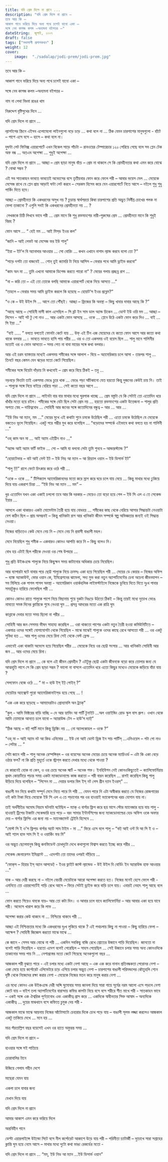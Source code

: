 ```yaml
---
title: যদি প্রেম দিলে না প্রানে ... 
description: "যদি প্রেম দিলে না প্রানে – 
তবে আর কি – 
আকাশ গানে ভরিয়ে দিয়ে অন্য পথে চলেই যাবো একা – 
সঙ্গে নেব কাগজ কলম –অন্যমনা বইপত্তর –"
dateString:  জুলাই, ২০০৭
draft: false
tags: ["সদালাপী প্রলাপকথন" ]
weight: 12
cover: 
    image:  "./sadalap/jodi-prem/jodi-prem.jpg"
---
```


তবে আর কি – 

আকাশ গানে ভরিয়ে দিয়ে অন্য পথে চলেই যাবো একা – 

সঙ্গে নেব কাগজ কলম –অন্যমনা বইপত্তর –

নাম না লেখা বিধবা রঙের খাম 

নিরুদ্দেশ বৃষ্টিসুখের দিনে ... 

যদি প্রেম দিলে না প্রানে ...

  

ল্যাপটপের স্ক্রিনে এইসব এলোমেলো লাইনগুলো নড়ে চড়ে ... কথা বলে না ... ঠিক যেমন চারপাশের মানুষগুলো - হাঁটে – পাশে এসে বসে – হাসে – কথা বলে না। 

  

দুঘন্টা লেট ফিনিক্স এয়ারপোর্টে এখন বিকেল সাড়ে পাঁচটা – রানওয়ের টেম্পারেচার ১২০ পেরিয়ে গেছে বলে সব প্লেন টেক অফ বন্ধ ... অতএব অপেক্ষা ... শুধুই অপেক্ষা ...

  

যদি প্রেম দিলে না প্রানে ... আচ্ছা – প্রেম ছাড়া মানুষ বাঁচে – প্রেম না থাকলে সে কি প্রেমহীনতার কথা এমন করে বোঝে ? বোঝা সম্ভব ? 

  

এই সব সাতকাহন ভাবতে ভাবতেই অভ্যেসের বসে তৃতীয়বার ফোন করে ফেলে পরী – আবার ভয়েস মেল ... মেয়েকে মেসেজ রাখে যে প্লেন প্রায় আড়াই ঘন্টা লেট করবে – সেরকম হিসেব করে যেন এয়ারপোর্টে নিতে আসে – নইলে শুধু শুধু পার্কিং দিতে হবে। 

  

আচ্ছা – প্রেমহীনতা কি একধরনের অসুখ নয় ? চুড়ান্ত স্বার্থপরতা কিম্বা চারপাশের প্রতি অদ্ভুত নির্লীপ্ত চোখের পলক না ফেলা তাকানো ? এগুলি সবই কি একধরনের প্রেমহীনতা নয় ... ?

  

 লেখককে চিঠি লিখবে ভাবে পরী ... প্রেম মানে কি শুধু রক্তমাংশের নারী-পুরুষের প্রেম ... প্রেমহীনতা মানে কি শুধুই বিরহ ?

  

ফোন আসে ... “ হেই মম ... আই মিস্‌ড ইওর কল”

“জানি – আই লেফট আ মেসেজ ফর ইউ শালু”

“ইয়া – ইট’ল বি অ্যানাদার আওয়ার ... সো বোরিং ... কখন এখানে নাগাদ ল্যান্ড করবে বলো তো ?”

“সাড়ে দশটা তো বাজবেই ... শোন্‌ তুই ক্যামরি টা নিয়ে আসিস – ফেরার পথে আমি ড্রাইভ করবো”

“কাম অন মা ... তুমি এখনো আমাকে ডিপেন্ড করতে পারো না” ? মেয়ের গলায় প্রচ্ছন্ন রাগ ... 

“না – করি তো – এই তো তোকে বলছি আমাকে এয়ারপোর্ট থেকে নিয়ে আসতে ...”

“তাহলে – ফেরার সময় আমি ড্রাইভ করলে কি হয়েছে – হোয়াট’স ইওর প্রব্লেম?”

“ও কে – উই উইল সি ... আগে তো পৌঁছই। আচ্ছা – ফ্রিজের কি অবস্থা – কিছু খাবার দাবার আছে কি ?”

“আছে আছে – সোহিনী মাসী কাল এসেছিল – সি ব্রট ইন সাম ডাল অ্যান্ড চিকেন ... ডোন্ট ইউ ওরি মম ... আচ্ছা – লিসেন - আই গট টু গো নাও ... আর একটা ফোন আসছে ... ওকে ... প্লেনে উঠে একটা ফোন করে দিও ... বাই ... সি ইয়া ...”

  

 “বাই ….. ” বলতে বলতেই ফোনটা কেটে যায় ... উফ্‌ এই টিন এজ মেয়েদের যে কতো ফোন আসে আর কতো কথা থাকে বলবার ...। ভাবতে ভাবতে হাসি পায় পরীর ... ওর ও তো একসময় ওই বয়েস ছিল ... শালু মানে শালিনীর মতোই ওর ও ফোন আসতো – সময় পেত না বাবা মায়ের সঙ্গে কথা বলবার। 

  

আর এই চরম ব্যাস্ততার মধ্যেই একসময় শমীকের সঙ্গে আলাপ - বিয়ে – অ্যামেরিকায় চলে আসা - তারপর শালু ... তিনটে বছর কেমন যেন ঝড়ের মতো কেটে গিয়েছিল। 

শমীকের সঙ্গে বিয়েটা দাঁড়ায় নি কখনোই – প্রেম করে বিয়ে ঠিকই – তবু ... 

নড়বড়ে ভিতটা তাই একসময় ভেঙে চুরে খাক ... ভেঙে পড়া আঁটকানো যেত হয়তো কিন্তু দুজনের কেউই চায় নি। তাই – শালুকে সঙ্গে নিয়ে বাইরে বেরিয়ে পড়া ... সেই কতো বছর আগে ... 

  

যদি প্রেম দিলে না প্রানে ... লাইনটা বার বার মাথার মধ্যে ঘুরপাক খাচ্ছে ... প্রেম বস্তুটা যে কি সেটাই তো এতোদিন ধরে ধাঁধাঁর মতো হয়ে রইল। শমীকের সঙ্গে যেটা ছিল সেটা প্রেম নয় ... হয়তো রক্তমাংশের একটা উত্তেজনা – শালুর প্রতি অপত্য স্নেহ – দায়িত্ববোধ ... সোহিনী আর জনের সঙ্গে কতোদিনের বন্ধুত্ব – আর ... আর ...

  

“ইউ নিড আ ম্যান, মম ...” মেয়ের মুখে এই কথাটা শুনে চমকে উঠেছিল পরী ... এতো চমকে উঠেছিল যে মেয়েকে বকতেও ভূলে গিয়েছিল। একটু পরে গম্ভীর মুখ করে বলেছিল ... “বড়োদের সম্পর্কে এইভাবে কথা বলতে হয় না শালিনী ...”

“ওহ্‌ কাম অন মা ... আই অ্যাম এইট্টিন নাও ...”

“অ্যান্ড আই অ্যাম ফর্টি ফাইভ ... সো – আমি যা বলবো সেটা তুমি শুনবে – আন্ডারস্ট্যান্ড ?”

“হোয়াটেভার – বাট আই মেন্ট ইট – ইউ নিড্‌ আ ম্যান – আ রিয়্যাল ওয়ান – ইউ ডিসার্ভ ইট” 

“শালু !!!” রাগে ফেটে চিৎকার করে ওঠে পরী ... 

“ওকে – ওকে ... ” টিপিক্যাল অ্যামেরিকানদের মতো করে স্রাগ করে ঘরে চলে যায় মেয়ে ... কিন্তু মাথার মধ্যে ঢুকিয়ে দিয়ে যায় একরাশ চিন্তা ... “ইউ নিড আ ম্যান ... মম” – 

ধুর এতোদিন যখন একা একাই চললো তবে আর কি দরকার – মেয়েও তো বড়ো হয়ে গেল – ইউ সি এল এ তে সেকেন্ড ইয়ার ... 

  

আসলে একা থাকারও একটা মোমেন্টাম তৈরী হয়ে যায় বোধহয় ... শমীকের কাছ থেকে বেরিয়ে আসার সিদ্ধান্তটা নেওয়াটা বেশ কঠিন ছিল – প্রায় অসম্ভবই – কিন্তু খানিকটা রাগ আর খানিকটা জীবন সম্পর্কে স্বল্প অভিজ্ঞতার জন্যই ওই সিদ্ধান্ত নেওয়া। 

নিজের বাড়িতেও কেউ মেনে নেয় নি – মেনে নেয় নি প্রবাসী বাঙালী মহল। 

মেনে নিয়েছিল শুধু শমীক – একবারও কোনও আপত্তি করে নি – কিছু বলেও নি। 

বোধ হয় এটাই ছিল পরীকে দেওয়া ওর শেষ উপহার ... 

  

শুধু প্রতি উইকএন্ডে শালুকে নিয়ে কিছুক্ষন সময় কাটানোর অধিকার চেয়ে নিয়েছিল। 

  

আর ব্যাপারটা ঘটে যাবার পরে ছোট্ট শালুকে নিয়ে ক্রমসঃ একা হয়ে গিয়েছিল পরী ... মেয়ের ডে কেয়ার – নিজের অফিস – ব্যাঙ্ক অ্যাকাউন্ট, ফোর ওয়ান কে, ইমিগ্রেশনের ঝামেলা, সদ্য মুভ করা নতুন অ্যাপার্টমেন্টের চেনা অচেনা জীবনযাপন – সব মিলিয়ে এক পাগল পাগল অবস্থা - অ্যামেরিকান ওয়ার্কহলিক লাইফস্টাইলে নিজেকে ডুবিয়ে দিতে দিতে দুঃখ পাবার সময়টুকুও হারিয়ে ফেলেছিল পরী ... 

কোনও কোনও রাতে শালুকে পাশে নিয়ে বিছানায় শুয়ে বুকটা নিঙড়ে উঠতো ঠিকই – কিন্তু তারই মধ্যে দুচোখ ভেঙে নামতো সমস্ত দিনের ক্লান্তিকে শুষে নেওয়া ঘুম ... প্রসন্ন আদরের মতো এক রাত্রি ঘুম 

  

কান্নাকে দেবার মতো সময় ছিলো না পরীর ... 

  

সোহিনী আর জন সেসময় ভীষন সাহায্য করেছিল ... ওরা থাকতো পাশের একটা নতুন তৈরী হওয়া কমিউনিটিতে – একমাত্র ওদের সঙ্গেই যোগাযোগটা থেকে গিয়েছিল - মাঝে মাঝেই শালুকে ওদের কাছে রেখে আসতো পরী ... ওর একটু সুবিধা হত ... আর শালু ওদের মেয়ে রিনা সেই থেকে বেস্ট ফ্রেন্ড ... 

  

এভাবেই একা থাকাটা অভ্যেস হয়ে গিয়েছিল পরীর ... মেয়েকে নিয়ে ওর ছোট্ট সংসার ... আর খানিকটা সোহিনী আর জন ... আর ওদের মেয়ে রিনা। 

  

যদি প্রেম দিলে না প্রানে ... কে বলে এই জীবন প্রেমহীন ? এইটুকু ছোট্ট একটা জীবনকে বড়ো করে তোলার জন্য যে আত্মহুতি লাগে সে কি প্রেম ছাড়া সম্ভব ? ভালো না বাসলে এতোদিন ধরে এতো কিছুর মধ্যেও মেয়েকে জড়িয়ে বাঁচা যায় ? 

  

সেলফোন বেজে ওঠে ... “ মা – হাউ ইস্‌ ইট্‌ গোইন্‌ ?” 

মেয়েটার অ্যাক্সেন্ট পুরো অ্যামেরিকানাইস্‌ড হয়ে গেছে ... !

“এক এক করে ছাড়ছে – আমাদেরটাও প্রোব্যাবলি অন ট্র্যাক্‌”

“কুল্‌ - আমি ভিক্টরের বাড়ি যাচ্ছি – দে আর হ্যাভিং আ পার্টি টুনাইট ...অল ওয়াইন্ডিং রোড স্কুল বাস গ্রুপ। ওখান থেকে আমি তোমাকে আনতে চলে যাবো – অ্যারাউন্ড টেন – হাউ’স দ্যাট্‌”

“ঠিক আছে – বাট্‌ পার্টি মানে কিন্তু ড্রিঙ্কিং নয় ... নো অ্যালকোহল – ওকে ?”

“ওহ্‌ মা – আই অ্যাম নট আ কিড এনিমোর ... ইউ নো আই ডোন্ট ড্রিঙ্ক ইন সাচ পার্টিস্‌ ...এনিওয়েস – গটা গো নাও – লেটার ... ”

সেটা জানে পরী – শালু অনেক রেস্পন্সিব্‌ল – ওর বয়েসের অনেক মেয়ের চেয়ে অনেক ম্যাচিওর্ড – এটা কি একা বেড়ে ওঠার ফল? না কি প্রতি মুহূর্তে ওকে স্ট্রাগ্‌ল করতে দেখার মধ্যে থেকে পাওয়া ? 

যে কারনেই হোক না কেন, ও ওর চেয়ে অনেক স্মার্ট – অনেক শক্ত। ইনহিবিশন নেই কোনওকিছুতেই – ক্যালিফোর্নিয়ায় প্রথম কোয়ার্টারে পড়ার সময় একটা ম্যাকডোনাল্ডে কাজ করতো – পরী বারন করেছিল ... রাগই করেছিল কিন্তু শালু উড়িয়ে দিয়ে বলেছিল – “লিসেন মা ... দেয়ার ডলার বিল ইস্‌ নট লেস গ্রীন দ্যান ইওরস্‌” … 

  

বাঙালী মন নিয়ে কথাটা সম্পুর্ন মেনে নিতে পারে নি পরী ... যেমন পারে নি এটা অস্বীকার করতে যে নিজের রোজগারের ওই কটা টাকা দিয়ে মেয়েকে ইউ সি এল এ তে পড়ানোর পর ওর হাওয়াই ভ্যাকেশনের খরচ যোগান যায় না।

  

তাই অর্থনীতির অমোঘ নিয়মে ঘটনাটা ঘটেছিল – ম্যাক্‌ এ বার্গার ফ্লিপ করে ছয় মাসে স্টোর ম্যানেজার হয়ে যায় শালু - হাওয়াই ট্রিপের টাকাটা সেকেন্ডারি হয়ে পড়ে – বরং সামার ইন্টার্নশিপের জন্য ম্যাকডোনাল্ডের হেড অফিস ওকে অফার দেয় – বার্গার ফ্লিপিং এর জন্য নয় – ম্যানেজমেন্ট ট্রেইনি হিসেবে ... 

“মোস্ট সি ই ও’স ফ্লিপ্‌ড বার্গার অ্যাট সাম টাইম - মা ...” ফিরে এসে বলে শালু – “বাট্‌ আই ওন্ট বি আ সি ই ও – আই শ্যাল হাভ সাম সি ই ও ওয়ার্কিং ফর মি” 

  

ওর অদ্ভুত ছেলেমানুষ কিন্তু কনফিডেন্ট চোখদুটো দেখে কথাগুলো বিশ্বাস করতে ইচ্ছে করে পরীর ... 

  

সেকেন্ড জেনারেশন ইমিগ্র্যান্ট ... এদেশটা তো তাদের ওপরই দাঁড়িয়ে ... 

  

“ফোক্‌স – হিয়ার ইস্‌ অ্যান আপডেট্‌ - ইওর ফ্লাইট জাস্ট ল্যান্ডেড - উই উইল বি বোর্ডিং ইন অ্যারাউন্ড হাফ আওয়ার ...”

  

যাক – আর দেরী করছে না – নইলে বেচারী মেয়েটাকে আরো অপেক্ষা করতে হত। নিজের মনেই হেসে ফেলে পরী - এমনিতে তো এয়ারপোর্টেই গাড়ি রেখে আসে – ফিরে সেটাই ড্রাইভ করে বাড়ি চলে যায়। এবারই নেহাৎ শালু আছে বলে ... 

ফোন করতে গিয়েও থমকে যায়– আর তো কটা দিন। ও আবার চলে যাবে ক্যালিফোর্নিয়া – আর আবার একা হয়ে যাবে পরী। অভ্যেস খারাপ করে কি লাভ ... 

  

অপেক্ষা করার কেউ থাকবে না ... নিশ্চিন্তে থাকবে পরী ... 

  

আচ্ছা এই নিশ্চিন্ততার মধ্যে কি একধরনের দুঃখ লুকিয়ে থাকে ? এই পথচলায় কিছু না পাওয়া – কিছু হারিয়ে ফেলা – আক্ষেপ ? সোহিনী জিজ্ঞেস করতো মাঝে মাঝে ... 

  

কে জানে - সেসব আর বোঝে না পরী ... একদিন সবকিছু বাজি রেখে শ্রোতের উজানে পাড়ি দিয়েছিল। জানতো না বলেই পাড়ি দিয়েছিল - হয়তো এদেশ বলেই পেরেছিল – সাহস পেয়েছিল ... সেই উজানে চলার সময় অন্য কোনওদিকে তাকানোর সময় পায় নি ... নেশাগ্রস্তের মতো কেটে গিয়েছে অনেকগুলো বছর ... 

আজকাল পরী বুঝতে পারে - এই চলার মধ্যে একটা নেশা আছে – এক এক করে নানান প্রতিবন্ধকতা পেরোনর নেশা – একা মেয়ে হয়ে কর্পোরেট এলিভেটরে চড়ে এগিয়ে চলার অদ্ভুত নেশা – চারপাশের বাঙালী পরিমন্ডলের কৌতুহলি শ্যেন দৃষ্টি থেকে নিজেদের রক্ষা করার নেশা - মেয়েকে নিজের মতন করে মানুষ করার নেশা ... 

  

এর মধ্যে কোনও এক উইকএন্ডে দেরী অব্দি ঘুমোবার সময় জানলা দিয়ে সারা গায়ে সূর্যের নরম আলো এসে পড়লে নেশা কেটে যায় – বাইশ তলা অ্যাপার্টমেন্টের বারান্দায় কফির কাপটা নিয়ে বসে বসে শরীরে শীত মাখে পরী - সাতকাহন ভাবে – একই সঙ্গে এক ঐশ্বরিক পূর্ণতাবোধ এবং একাকীত্ব গ্রাস করে ... একদিকে স্বাধীনতার সিক্ত আস্বাদ – অন্যদিকে একাকীত্ব ... দুয়ের মাঝখানে বসে কফিতে চুমুক দেয় পরী -  

  

আজকাল মাঝে মাঝে আয়নায় নিজের আঁটোসাটো চেহারার দিকে চোখ পড়ে যায় – বাঙালী সূলভ লজ্জা করলেও আজকাল একটু তাকিয়ে দেখে ... মনে হয় ... 

  

মাত্র পঁয়তাল্লিশ বছর বয়েসেই এখন ওর হাতে অফুরন্ত সময় ... 

  

যদি প্রেম দিলে না প্রানে – 

হাওয়ার সঙ্গে সই পাতিয়ে 

চোরাবালির টানে 

উজিয়ে গেলাম গহীন দেশে

মাছেরা যেমন যায় 

একলা চলে যাবার জন্য 

যেখান দিয়ে যায়

যদি প্রেম দিলে না প্রানে 

আমার আকাশ এমন করে ভরিয়ে দিলে 

অন্তবিহীন গানে 

  

ডেল্টা এয়ারলাইন্সে উইন্ডো সিটে বসে নীল কর্পোরেট আকাশে উড়ে যায় পরী – পরিনীতা চ্যাটার্জী – দুচোখে সারা সপ্তাহের ক্লান্তি ঘুম হয়ে নেমে আসে – মাথার মধ্যে দুটো কথা ভাঙা রেকর্ডের মতো - 

যদি প্রেম দিলে না প্রানে ... “মম্‌, ইউ নিড আ ম্যান ...ইউ ডিসার্ভ ওয়ান”